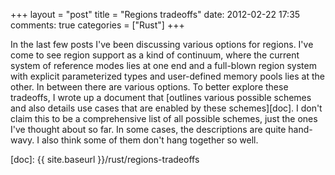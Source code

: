 +++
layout = "post"
title = "Regions tradeoffs"
date: 2012-02-22 17:35
comments: true
categories = ["Rust"]
+++

In the last few posts I've been discussing various options for
regions.  I've come to see region support as a kind of continuum,
where the current system of reference modes lies at one end and a
full-blown region system with explicit parameterized types and
user-defined memory pools lies at the other.  In between there are
various options.  To better explore these tradeoffs, I wrote up a
document that
[outlines various possible schemes and also details use cases that are enabled by these schemes][doc].
I don't claim this to be a comprehensive list of all possible schemes,
just the ones I've thought about so far.  In some cases, the
descriptions are quite hand-wavy.  I also think some of them don't
hang together so well.

[doc]: {{ site.baseurl }}/rust/regions-tradeoffs
